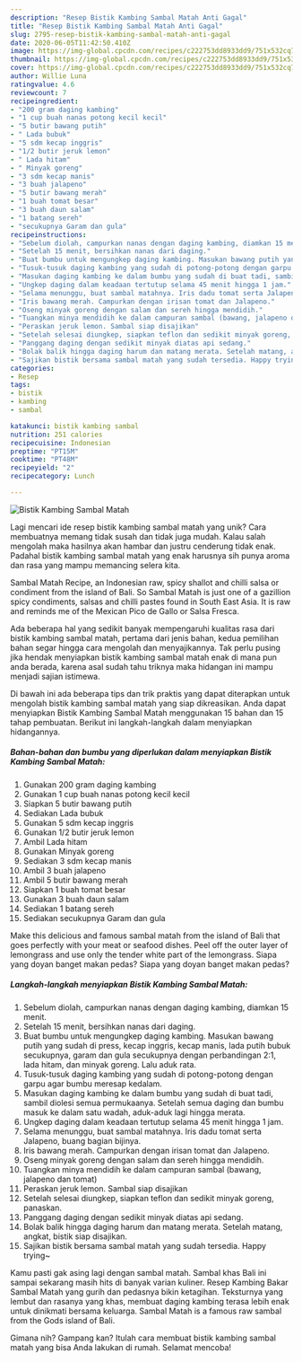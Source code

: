 ```yaml
---
description: "Resep Bistik Kambing Sambal Matah Anti Gagal"
title: "Resep Bistik Kambing Sambal Matah Anti Gagal"
slug: 2795-resep-bistik-kambing-sambal-matah-anti-gagal
date: 2020-06-05T11:42:50.410Z
image: https://img-global.cpcdn.com/recipes/c222753dd8933dd9/751x532cq70/bistik-kambing-sambal-matah-foto-resep-utama.jpg
thumbnail: https://img-global.cpcdn.com/recipes/c222753dd8933dd9/751x532cq70/bistik-kambing-sambal-matah-foto-resep-utama.jpg
cover: https://img-global.cpcdn.com/recipes/c222753dd8933dd9/751x532cq70/bistik-kambing-sambal-matah-foto-resep-utama.jpg
author: Willie Luna
ratingvalue: 4.6
reviewcount: 7
recipeingredient:
- "200 gram daging kambing"
- "1 cup buah nanas potong kecil kecil"
- "5 butir bawang putih"
- " Lada bubuk"
- "5 sdm kecap inggris"
- "1/2 butir jeruk lemon"
- " Lada hitam"
- " Minyak goreng"
- "3 sdm kecap manis"
- "3 buah jalapeno"
- "5 butir bawang merah"
- "1 buah tomat besar"
- "3 buah daun salam"
- "1 batang sereh"
- "secukupnya Garam dan gula"
recipeinstructions:
- "Sebelum diolah, campurkan nanas dengan daging kambing, diamkan 15 menit."
- "Setelah 15 menit, bersihkan nanas dari daging."
- "Buat bumbu untuk mengungkep daging kambing. Masukan bawang putih yang sudah di press, kecap inggris, kecap manis, lada putih bubuk secukupnya, garam dan gula secukupnya dengan perbandingan 2:1, lada hitam, dan minyak goreng. Lalu aduk rata."
- "Tusuk-tusuk daging kambing yang sudah di potong-potong dengan garpu agar bumbu meresap kedalam."
- "Masukan daging kambing ke dalam bumbu yang sudah di buat tadi, sambil diolesi semua permukaanya. Setelah semua daging dan bumbu masuk ke dalam satu wadah, aduk-aduk lagi hingga merata."
- "Ungkep daging dalam keadaan tertutup selama 45 menit hingga 1 jam."
- "Selama menunggu, buat sambal matahnya. Iris dadu tomat serta Jalapeno, buang bagian bijinya."
- "Iris bawang merah. Campurkan dengan irisan tomat dan Jalapeno."
- "Oseng minyak goreng dengan salam dan sereh hingga mendidih."
- "Tuangkan minya mendidih ke dalam campuran sambal (bawang, jalapeno dan tomat)"
- "Peraskan jeruk lemon. Sambal siap disajikan"
- "Setelah selesai diungkep, siapkan teflon dan sedikit minyak goreng, panaskan."
- "Panggang daging dengan sedikit minyak diatas api sedang."
- "Bolak balik hingga daging harum dan matang merata. Setelah matang, angkat, bistik siap disajikan."
- "Sajikan bistik bersama sambal matah yang sudah tersedia. Happy trying~"
categories:
- Resep
tags:
- bistik
- kambing
- sambal

katakunci: bistik kambing sambal 
nutrition: 251 calories
recipecuisine: Indonesian
preptime: "PT15M"
cooktime: "PT48M"
recipeyield: "2"
recipecategory: Lunch

---
```



![Bistik Kambing Sambal Matah](https://img-global.cpcdn.com/recipes/c222753dd8933dd9/751x532cq70/bistik-kambing-sambal-matah-foto-resep-utama.jpg)

Lagi mencari ide resep bistik kambing sambal matah yang unik? Cara membuatnya memang tidak susah dan tidak juga mudah. Kalau salah mengolah maka hasilnya akan hambar dan justru cenderung tidak enak. Padahal bistik kambing sambal matah yang enak harusnya sih punya aroma dan rasa yang mampu memancing selera kita.

Sambal Matah Recipe, an Indonesian raw, spicy shallot and chilli salsa or condiment from the island of Bali. So Sambal Matah is just one of a gazillion spicy condiments, salsas and chilli pastes found in South East Asia. It is raw and reminds me of the Mexican Pico de Gallo or Salsa Fresca.

Ada beberapa hal yang sedikit banyak mempengaruhi kualitas rasa dari bistik kambing sambal matah, pertama dari jenis bahan, kedua pemilihan bahan segar hingga cara mengolah dan menyajikannya. Tak perlu pusing jika hendak menyiapkan bistik kambing sambal matah enak di mana pun anda berada, karena asal sudah tahu triknya maka hidangan ini mampu menjadi sajian istimewa.


Di bawah ini ada beberapa tips dan trik praktis yang dapat diterapkan untuk mengolah bistik kambing sambal matah yang siap dikreasikan. Anda dapat menyiapkan Bistik Kambing Sambal Matah menggunakan 15 bahan dan 15 tahap pembuatan. Berikut ini langkah-langkah dalam menyiapkan hidangannya.

<!--inarticleads1-->

##### Bahan-bahan dan bumbu yang diperlukan dalam menyiapkan Bistik Kambing Sambal Matah:

1. Gunakan 200 gram daging kambing
1. Gunakan 1 cup buah nanas potong kecil kecil
1. Siapkan 5 butir bawang putih
1. Sediakan  Lada bubuk
1. Gunakan 5 sdm kecap inggris
1. Gunakan 1/2 butir jeruk lemon
1. Ambil  Lada hitam
1. Gunakan  Minyak goreng
1. Sediakan 3 sdm kecap manis
1. Ambil 3 buah jalapeno
1. Ambil 5 butir bawang merah
1. Siapkan 1 buah tomat besar
1. Gunakan 3 buah daun salam
1. Sediakan 1 batang sereh
1. Sediakan secukupnya Garam dan gula


Make this delicious and famous sambal matah from the island of Bali that goes perfectly with your meat or seafood dishes. Peel off the outer layer of lemongrass and use only the tender white part of the lemongrass. Siapa yang doyan banget makan pedas? Siapa yang doyan banget makan pedas? 

<!--inarticleads2-->

##### Langkah-langkah menyiapkan Bistik Kambing Sambal Matah:

1. Sebelum diolah, campurkan nanas dengan daging kambing, diamkan 15 menit.
1. Setelah 15 menit, bersihkan nanas dari daging.
1. Buat bumbu untuk mengungkep daging kambing. Masukan bawang putih yang sudah di press, kecap inggris, kecap manis, lada putih bubuk secukupnya, garam dan gula secukupnya dengan perbandingan 2:1, lada hitam, dan minyak goreng. Lalu aduk rata.
1. Tusuk-tusuk daging kambing yang sudah di potong-potong dengan garpu agar bumbu meresap kedalam.
1. Masukan daging kambing ke dalam bumbu yang sudah di buat tadi, sambil diolesi semua permukaanya. Setelah semua daging dan bumbu masuk ke dalam satu wadah, aduk-aduk lagi hingga merata.
1. Ungkep daging dalam keadaan tertutup selama 45 menit hingga 1 jam.
1. Selama menunggu, buat sambal matahnya. Iris dadu tomat serta Jalapeno, buang bagian bijinya.
1. Iris bawang merah. Campurkan dengan irisan tomat dan Jalapeno.
1. Oseng minyak goreng dengan salam dan sereh hingga mendidih.
1. Tuangkan minya mendidih ke dalam campuran sambal (bawang, jalapeno dan tomat)
1. Peraskan jeruk lemon. Sambal siap disajikan
1. Setelah selesai diungkep, siapkan teflon dan sedikit minyak goreng, panaskan.
1. Panggang daging dengan sedikit minyak diatas api sedang.
1. Bolak balik hingga daging harum dan matang merata. Setelah matang, angkat, bistik siap disajikan.
1. Sajikan bistik bersama sambal matah yang sudah tersedia. Happy trying~


Kamu pasti gak asing lagi dengan sambal matah. Sambal khas Bali ini sampai sekarang masih hits di banyak varian kuliner. Resep Kambing Bakar Sambal Matah yang gurih dan pedasnya bikin ketagihan. Teksturnya yang lembut dan rasanya yang khas, membuat daging kambing terasa lebih enak untuk dinikmati bersama keluarga. Sambal Matah is a famous raw sambal from the Gods island of Bali. 

Gimana nih? Gampang kan? Itulah cara membuat bistik kambing sambal matah yang bisa Anda lakukan di rumah. Selamat mencoba!

